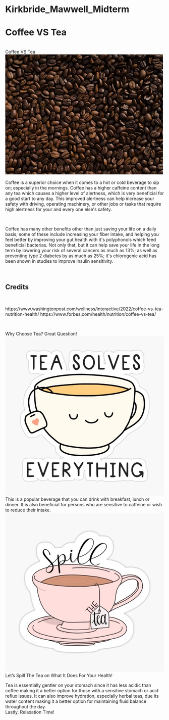 # Kirkbride_Mawwell_Midterm

<h1>Coffee VS Tea</h1>
<br>
Coffee VS Tea

<img src="./images/Coffee2.png">
<p>Coffee is a superior choice when it comes to a hot or cold beverage to sip on; especially in the mornings.
Coffee has a higher caffeine content than any tea which causes a higher level of alertness, which is very beneficial for a good start to any day.
This improved alertness can help increase your safety with driving, operating machinery, or other jobs or tasks that require high alertness for your and every one else's safety.</p>
<br>

<p>Coffee has many other benefits other than just saving your life on a daily basis; some of these include increasing your fiber intake, 
and helping you feel better by improving your gut health with it's polyphonols which feed beneficial bacterias.
Not only that, but it can help save your life in the long term by lowering your risk of several cancers as much as 13%; as well as preventing type 2 diabetes by as much as 25%;
it's chlorogenic acid has been shown in studies to improve insulin sensitivity.</p>
<br>

<h2>Credits</h2>
<br>
<p>https://www.washingtonpost.com/wellness/interactive/2022/coffee-vs-tea-nutrition-health/
https://www.forbes.com/health/nutrition/coffee-vs-tea/</p>
<br>

Why Choose Tea? Great Question!
<img src="./images/Tea Solves Everything.JPG" alt="Tea Solves Everything">
This is a popular beverage that you can drink with breakfast, lunch or dinner. It is also beneficial for persons who are sensitive to caffeine or wish to reduce their intake.
<br>
<img src="./images/Spill the Tea.JPG" alt="Spill The Tea">
Let’s Spill The Tea on What It Does For Your Health! 

Tea is essentially gentler on your stomach since it has less acidic than coffee making it a better option for those with a sensitive stomach or acid reflux issues. It can also improve hydration, especially herbal teas, due its water content making it a better option for maintaining fluid balance throughout the day. 
<br>
Lastly, Relaxation Time!



